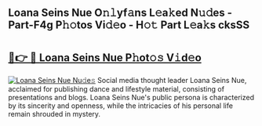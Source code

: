 ## Loana Seins Nue O𝚗𝚕yf𝚊ns L𝚎a𝚔ed N𝚞𝚍es - Part-F4g P𝚑𝚘tos Vi𝚍𝚎o - H𝚘𝚝 Part L𝚎a𝚔s cksSS

# <h2><a href="http://kf5oex.oniu.top/?m=Loana+Seins+Nue">🔗👉 🔴 Loana Seins Nue P𝚑ot𝚘𝚜 V𝚒d𝚎o</a></h2>

[![Loana Seins Nue Nu𝚍e𝚜](https://i.imgur.com/0qMVB7G.gif)](http://kf5oex.oniu.top/?m=Loana+Seins+Nue)
Social media thought leader Loana Seins Nue, acclaimed for publishing dance and lifestyle material, consisting of presentations and blogs. Loana Seins Nue's public persona is characterized by its sincerity and openness, while the intricacies of his personal life remain shrouded in mystery.  
